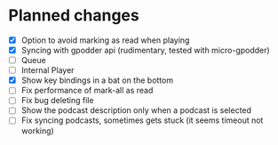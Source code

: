 # Planned changes

- [x] Option to avoid marking as read when playing
- [x] Syncing with gpodder api (rudimentary, tested with micro-gpodder)
- [ ] Queue
- [ ] Internal Player
- [x] Show key bindings in a bat on the bottom
- [ ] Fix performance of mark-all as read
- [ ] Fix bug deleting file
- [ ] Show the podcast description only when a podcast is selected
- [ ] Fix syncing podcasts, sometimes gets stuck (it seems timeout not working)

